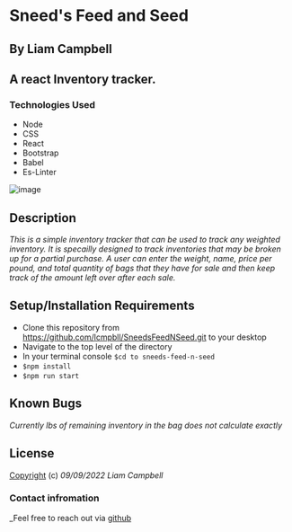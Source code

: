 # Sneed's Feed and Seed
## By Liam Campbell
## A react Inventory tracker.

### Technologies Used

* Node
* CSS
* React
* Bootstrap
* Babel
* Es-Linter

![image](../sfsdiagram.png)

## Description
_This is a simple inventory tracker that can be used to track any weighted inventory. It is specailly designed to track inventories that may be broken up for a partial purchase. A user can enter the weight, name, price per pound, and total quantity of bags that they have for sale and then keep track of the amount left over after each sale._ 

## Setup/Installation Requirements

* Clone this repository from https://github.com/lcmpbll/SneedsFeedNSeed.git to your desktop
* Navigate to the top level of the directory
* In your terminal console `$cd to sneeds-feed-n-seed`
* `$npm install`
* `$npm run start`

## Known Bugs
_Currently lbs of remaining inventory in the bag does not calculate exactly_

## License

[Copyright](LICENSE) (c) _09/09/2022 Liam Campbell_

### Contact infromation

_Feel free to reach out via [github](https://github.com/lcmpbll)

